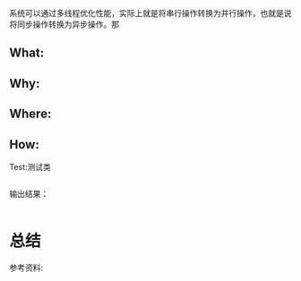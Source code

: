 系统可以通过多线程优化性能，实际上就是将串行操作转换为并行操作，也就是说将同步操作转换为异步操作。那

## What:



## Why:


## Where:


## How:





Test:测试类
```java

```
输出结果：
```java

```


# 总结

参考资料: